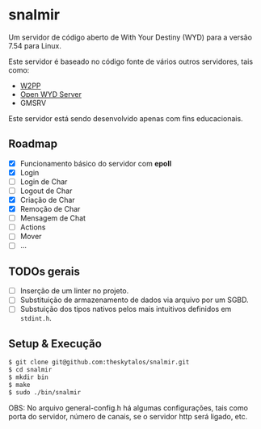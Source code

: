 # snalmir
Um servidor de código aberto de With Your Destiny (WYD) para a versão 7.54 para Linux.

Este servidor é baseado no código fonte de vários outros servidores, tais como: 
- [W2PP](https://github.com/ErickAlcan/W2PP)
- [Open WYD Server](https://github.com/Rechdan/Open-WYD-Server)
- GMSRV

Este servidor está sendo desenvolvido apenas com fins educacionais.

## Roadmap
- [x] Funcionamento básico do servidor com **epoll**
- [x] Login
- [ ] Login de Char
- [ ] Logout de Char
- [x] Criação de Char
- [x] Remoção de Char
- [ ] Mensagem de Chat
- [ ] Actions
- [ ] Mover
- [ ] ...

## TODOs gerais
- [ ] Inserção de um linter no projeto.
- [ ] Substituição de armazenamento de dados via arquivo por um SGBD.
- [ ] Substuição dos tipos nativos pelos mais intuitivos definidos em `stdint.h`.

## Setup & Execução
```bash
$ git clone git@github.com:theskytalos/snalmir.git
$ cd snalmir
$ mkdir bin
$ make
$ sudo ./bin/snalmir
```
OBS: No arquivo general-config.h há algumas configurações, tais como porta do servidor, número de canais, se o servidor http será ligado, etc.
